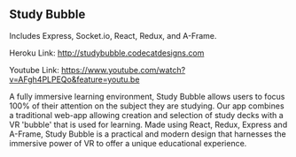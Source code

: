 ## Study Bubble

Includes Express, Socket.io, React, Redux, and A-Frame.

Heroku Link:
http://studybubble.codecatdesigns.com

Youtube Link:
https://www.youtube.com/watch?v=AFgh4PLPEQo&feature=youtu.be

A fully immersive learning environment, Study Bubble allows users to focus 100% of their attention on the subject they are studying. Our app combines a traditional web-app allowing creation and selection of study decks with a VR 'bubble' that is used for learning. Made using React, Redux, Express and A-Frame, Study Bubble is a practical and modern design that harnesses the immersive power of VR to offer a unique educational experience.
